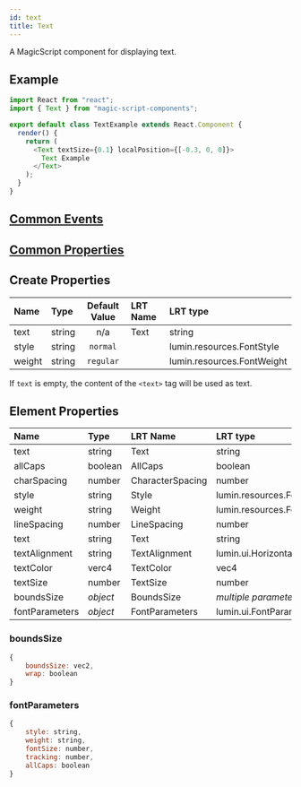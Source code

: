 ```yaml
---
id: text
title: Text
---
```


A MagicScript component for displaying text.

## Example

```javascript
import React from "react";
import { Text } from "magic-script-components";

export default class TextExample extends React.Component {
  render() {
    return (
      <Text textSize={0.1} localPosition={[-0.3, 0, 0]}>
        Text Example
      </Text>
    );
  }
}
```

## [Common Events](../types/Events.md)

## [Common Properties](../types/Properties.md)

## Create Properties

| Name   | Type   | Default Value | LRT Name | LRT type                   |
| :----- | :----- | :-----------: | :------- | :------------------------- |
| text   | string |      n/a      | Text     | string                     |
| style  | string |   `normal`    |          | lumin.resources.FontStyle  |
| weight | string |   `regular`   |          | lumin.resources.FontWeight |

If `text` is empty, the content of the `<text>` tag will be used as text.

## Element Properties

| Name           | Type     | LRT Name         | LRT type                         |
| :------------- | :------- | :--------------- | :------------------------------- |
| text           | string   | Text             | string                           |
| allCaps        | boolean  | AllCaps          | boolean                          |
| charSpacing    | number   | CharacterSpacing | number                           |
| style          | string   | Style            | lumin.resources.FontStyle        |
| weight         | string   | Weight           | lumin.resources.FontWeight       |
| lineSpacing    | number   | LineSpacing      | number                           |
| text           | string   | Text             | string                           |
| textAlignment  | string   | TextAlignment    | lumin.ui.HorizontalTextAlignment |
| textColor      | verc4    | TextColor        | vec4                             |
| textSize       | number   | TextSize         | number                           |
| boundsSize     | _object_ | BoundsSize       | _multiple parameters_            |
| fontParameters | _object_ | FontParameters   | lumin.ui.FontParams              |

### boundsSize

```javascript
{
    boundsSize: vec2,
    wrap: boolean
}
```

### fontParameters

```javascript
{
    style: string,
    weight: string,
    fontSize: number,
    tracking: number,
    allCaps: boolean
}
```
